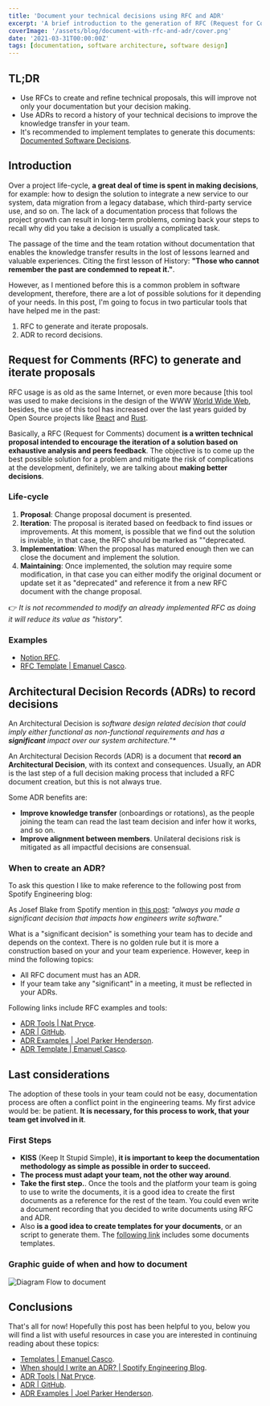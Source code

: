 ```yaml
---
title: 'Document your technical decisions using RFC and ADR'
excerpt: 'A brief introduction to the generation of RFC (Request for Comments) and ADR (Architecture Decision Record) documents to iterate and record your technical decisions.'
coverImage: '/assets/blog/document-with-rfc-and-adr/cover.png'
date: '2021-03-31T00:00:00Z'
tags: [documentation, software architecture, software design]
---
```


## TL;DR

- Use RFCs to create and refine technical proposals, this will improve not only your documentation but your decision making.
- Use ADRs to record a history of your technical decisions to improve the knowledge transfer in your team.
- It's recommended to implement templates to generate this documents: [Documented Software Decisions](https://github.com/emanuelcasco/document-software-decision-template).

## Introduction

Over a project life-cycle, **a great deal of time is spent in making decisions**, for example: how to design the solution to integrate a new service to our system, data migration from a legacy database, which third-party service use, and so on. The lack of a documentation process that follows the project growth can result in long-term problems, coming back your steps to recall why did you take a decision is usually a complicated task.

The passage of the time and the team rotation without documentation that enables the knowledge transfer results in the lost of lessons learned and valuable experiences. Citing the first lesson of History: **"Those who cannot remember the past are condemned to repeat it."**.

However, as I mentioned before this is a common problem in software development, therefore, there are a lot of possible solutions for it depending of your needs. In this post, I'm going to focus in two particular tools that have helped me in the past:

1. RFC to generate and iterate proposals.
1. ADR to record decisions.

## Request for Comments (RFC) to generate and iterate proposals

RFC usage is as old as the same Internet, or even more because [this tool was used to make decisions in the design of the WWW [World Wide Web](https://www.rfc-editor.org/rfc-index.html), besides, the use of this tool has increased over the last years guided by Open Source projects like [React](https://github.com/reactjs/rfcs) and [Rust](https://github.com/rust-lang/rfcs).

Basically, a RFC (Request for Comments) document **is a written technical proposal intended to encourage the iteration of a solution based on exhaustive analysis and peers feedback**. The objective is to come up the best possible solution for a problem and mitigate the risk of complications at the development, definitely, we are talking about **making better decisions**.

### Life-cycle

1. **Proposal**: Change proposal document is presented.
2. **Iteration**: The proposal is iterated based on feedback to find issues or improvements. At this moment, is possible that we find out the solution is inviable, in that case, the RFC should be marked as ""deprecated.
3. **Implementation**: When the proposal has matured enough then we can close the document and implement the solution.
4. **Maintaining**: Once implemented, the solution may require some modification, in that case you can either modify the original document or update set it as "deprecated" and reference it from a new RFC document with the change proposal.

👉 *It is not recommended to modify an already implemented RFC as doing it will reduce its value as "history".*

### Examples

- [Notion RFC](https://www.notion.so/RFC-Template-Title-8df1bd0d24b0440486fe133eecdf4a5e).
- [RFC Template | Emanuel Casco](https://github.com/emanuelcasco/document-software-decision-template/blob/main/rfc/template.md).

## Architectural Decision Records (ADRs) to record decisions

An Architectural Decision  is _software design related decision that could imply either functional as non-functional requirements and has a **significant** impact over our system architecture."*_

An Architectural Decision Records (ADR) is a document that **record an Architectural Decision**, with its context and consequences. Usually, an ADR is the last step of a full decision making process that included a RFC document creation, but this is not always true.

Some ADR benefits are:

- **Improve knowledge transfer** (onboardings or rotations), as the people joining the team can read the last team decision and infer how it works, and so on.
- **Improve alignment between members**. Unilateral decisions risk is mitigated as all impactful decisions are consensual.

### When to create an ADR?

To ask this question I like to make reference to the following post from Spotify Engineering blog:

As  Josef Blake from Spotify mention in [this post](https://engineering.atspotify.com/2020/04/14/when-should-i-write-an-architecture-decision-record/): _"always you made a significant decision that impacts how engineers write software."_

What is a "significant decision" is something your team has to decide and depends on the context. There is no golden rule but it is more a construction based on your and your team experience. However, keep in mind the following topics:

- All RFC document must has an ADR.
- If your team take any "significant" in a meeting, it must be reflected in your ADRs.

Following links include RFC examples and tools:

- [ADR Tools | Nat Pryce](https://github.com/npryce/adr-tools).
- [ADR | GitHub](https://adr.github.io/).
- [ADR Examples | Joel Parker Henderson](https://github.com/npryce/adr-tools).
- [ADR Template | Emanuel Casco](https://github.com/emanuelcasco/document-software-decision-template/blob/main/adr/template.md).

## Last considerations

The adoption of these tools in your team could not be easy, documentation process are often a conflict point in the engineering teams. My first advice would be: be patient. **It is necessary, for this process to work, that your team get involved in it**.

### First Steps

- **KISS** (Keep It Stupid Simple), **it is important to keep the documentation methodology as simple as possible in order to succeed.**
- **The process must adapt your team, not the other way around**.
- **Take the first step.**. Once the tools and the platform your team is going to use to write the documents, it is a good idea to create the first documents as a reference for the rest of the team. You could even write a document recording that you decided to write documents using RFC and ADR.
- Also **is a good idea to create templates for your documents**, or an script to generate them. The [following link](https://github.com/emanuelcasco/document-software-decision-template) includes some documents templates.

### Graphic guide of when and how to document

![Diagram Flow to document](/assets/blog/document-with-rfc-and-adr/image01.png)

## Conclusions

That's all for now! Hopefully this post has been helpful to you, below you will find a list with useful resources in case you are interested in continuing reading about these topics:

- [Templates | Emanuel Casco](https://github.com/emanuelcasco/document-software-decision-template).
- [When should I write an ADR? | Spotify Engineering Blog](~https://engineering.atspotify.com/2020/04/14/when-should-i-write-an-architecture-decision-record/~).
- [ADR Tools | Nat Pryce](https://github.com/npryce/adr-tools).
- [ADR | GitHub](https://adr.github.io/).
- [ADR Examples | Joel Parker Henderson](https://github.com/npryce/adr-tools).
